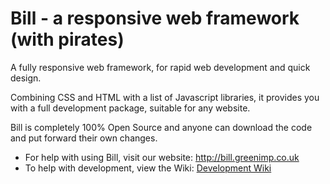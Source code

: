 # Bill - a responsive web framework (with pirates)

A fully responsive web framework, for rapid web development and quick design.

Combining CSS and HTML with a list of Javascript libraries, it provides you with a full development package, suitable for any website.

Bill is completely 100% Open Source and anyone can download the code and put forward their own changes.

* For help with using Bill, visit our website: http://bill.greenimp.co.uk
* To help with development, view the Wiki: [Development Wiki](https://bitbucket.org/GreenImp/bill-bootstrap/wiki)